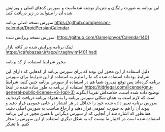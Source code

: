 این برنامه به صورت رایگان و متن‌باز نوشته شده‌است و سورس کدهای اصلی و ویرایش شده آن را میتوانید در زیر دریافت کنید

سورس نسخه اصلی برنامه https://github.com/persian-calendar/DroidPersianCalendar

سورس نسخه ویرایش شده: https://github.com/Gamejonyor/Calendar1401

لینک برنامه ویرایش شده در کافه بازار https://cafebazaar.ir/app/ir.taghwim1401.hadi

مجوز شرایط استفاده از کد برنامه

دلیل استفاده از این مجوز این بوده که برای سورس برنامه از کدهایی که دارای این شرایط بوده‌اند استفاده شده که ما را ملزم به استفاده از این شرایط برای سورس برنامه کرده‌اند پس توقع می‌رود شما هم در استفاده از سورس برنامه چنین کنید، شرایط استفاده از برنامه به طور ساده شده در اینجا https://tldrlegal.com/license/gnu-general-public-license-v3-(gpl-3) توضیح داده شده است، خلاصه‌اش تقریبا اینگونه است که لازم است به همان شکلی سورس برنامه را به همراه برنامه دریافت کرده‌اید، سورس برنامه تغییر داده شده خود را حداقل در هر انتشار در جایی عمومی قرار دهید و پیوند آن را هم به صورت عمومی قرار دهید و ارجاع مناسب به سورس اصلی دهید، همانطور که اشاره شد از آنجایی که از سورس دیگرانی با همین مجوز در این برنامه استفاده شده است در اختیار ما نیست که به شکل دیگری استفاده از این سورس را مجاز کنیم. با تشکر
